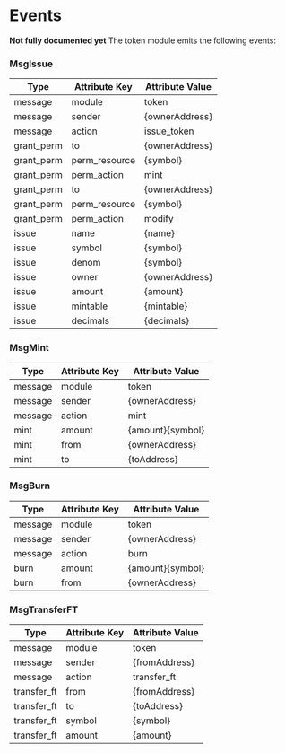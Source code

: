 # Events
**Not fully documented yet** 
The token module emits the following events:


### MsgIssue
| Type             | Attribute Key  | Attribute Value          |
|------------------|----------------|--------------------------|
| message          | module         | token                    |
| message          | sender         | {ownerAddress}           | 
| message          | action         | issue_token              |
| grant_perm       | to             | {ownerAddress}           |
| grant_perm       | perm_resource  | {symbol}                 |
| grant_perm       | perm_action    | mint                     |
| grant_perm       | to             | {ownerAddress}           |
| grant_perm       | perm_resource  | {symbol}                 |
| grant_perm       | perm_action    | modify                   |
| issue            | name           | {name}                   |
| issue            | symbol         | {symbol}                 |
| issue            | denom          | {symbol}                 |
| issue            | owner          | {ownerAddress}           |
| issue            | amount         | {amount}                 |
| issue            | mintable       | {mintable}               |
| issue            | decimals       | {decimals}               |

### MsgMint
| Type             | Attribute Key  | Attribute Value          |
|------------------|----------------|--------------------------|
| message          | module         | token                    |
| message          | sender         | {ownerAddress}           | 
| message          | action         | mint                     |
| mint             | amount         | {amount}{symbol}         |
| mint             | from           | {ownerAddress}           |
| mint             | to             | {toAddress}              |

### MsgBurn
| Type             | Attribute Key  | Attribute Value          |
|------------------|----------------|--------------------------|
| message          | module         | token                    |
| message          | sender         | {ownerAddress}           | 
| message          | action         | burn                     |
| burn             | amount         | {amount}{symbol}         |
| burn             | from           | {ownerAddress}           |

### MsgTransferFT
| Type             | Attribute Key  | Attribute Value          |
|------------------|----------------|--------------------------|
| message          | module         | token                    |
| message          | sender         | {fromAddress}            | 
| message          | action         | transfer_ft              |
| transfer_ft      | from           | {fromAddress}            |
| transfer_ft      | to             | {toAddress}              |
| transfer_ft      | symbol         | {symbol}                 |
| transfer_ft      | amount         | {amount}                 |
